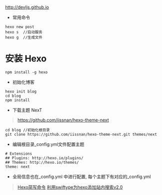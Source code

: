 http://devljs.github.io

* 常用命令
```
hexo new post
hexo s  //启动服务
hexo g  //生成文件
```


# 安装 Hexo
```
npm install -g hexo
```
* 初始化博客
```
hexo init blog
cd blog
npm install
```

* 下载主题 NexT
>https://github.com/iissnan/hexo-theme-next

```
cd blog //初始化根目录
git clone https://github.com/iissnan/hexo-theme-next.git themes/next
```

* 编辑根目录_config.yml文件配置主题
```
# Extensions
## Plugins: http://hexo.io/plugins/
## Themes: http://hexo.io/themes/
theme: next
```

* 全局信息也在_config.yml 中进行配置, 每个主题下有对应的_config.yml


> [Hexo简写命令](http://wsgzao.github.io/post/hexo-guide/#Hexo简写命令)
> [利用swiftype为hexo添加站内搜索v2.0](http://www.jerryfu.net/post/search-engine-for-hexo-with-swiftype-v2.html#)
